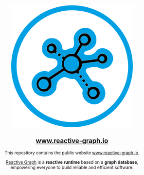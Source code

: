 <p align="center">
  <a href="https://github.com/reactive-graph/reactive-graph"><img src="https://raw.githubusercontent.com/reactive-graph/design/main/public/logo/rendered/celestial-blue/reactive-graph-400x400.png" alt="Reactive Graph"></a>
</p>

<h2 align="center">
    <a href="https://design.reactive-graph.io/">www.reactive-graph.io</a>
</h2>

<p align="center">
This repository contains the public website <a href="https://www.reactive-graph.io">www.reactive-graph.io</a>.
</p>

<p align="center">
  <a href="https://github.com/reactive-graph/reactive-graph">Reactive Graph</a> is a <b>reactive runtime</b> based on a <b>graph database</b>, empowering everyone to build reliable and efficient software.
</p>
